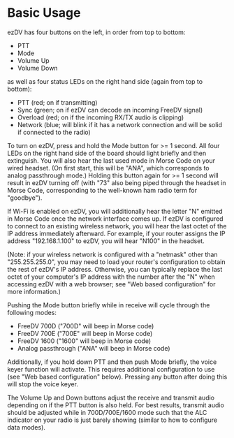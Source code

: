 # Basic Usage

ezDV has four buttons on the left, in order from top to bottom:

* PTT
* Mode
* Volume Up
* Volume Down

as well as four status LEDs on the right hand side (again from top to bottom):

* PTT (red; on if transmitting)
* Sync (green; on if ezDV can decode an incoming FreeDV signal)
* Overload (red; on if the incoming RX/TX audio is clipping)
* Network (blue; will blink if it has a network connection and will be solid if connected to the radio)

To turn on ezDV, press and hold the Mode button for >= 1 second. All four LEDs on the right hand side
of the board should light briefly and then extinguish. You will also hear the last used
mode in Morse Code on your wired headset. (On first start, this will be "ANA", which corresponds to
analog passthrough mode.) Holding this button again for >= 1 second will result in ezDV turning off 
(with "73" also being piped through the headset in Morse Code, corresponding to the well-known ham 
radio term for "goodbye").

If Wi-Fi is enabled on ezDV, you will additionally hear the letter "N" emitted in Morse Code
once the network interface comes up. If ezDV is configured to connect to an existing wireless
network, you will hear the last octet of the IP address immediately afterward. For example,
if your router assigns the IP address "192.168.1.100" to ezDV, you will hear "N100" in the headset.

(Note: if your wireless network is configured with a "netmask" other than "255.255.255.0", you may need to
load your router's configuration to obtain the rest of ezDV's IP address. Otherwise, you can typically replace
the last octet of your computer's IP address with the number after the "N" when accessing ezDV with
a web browser; see "Web based configuration" for more information.)

Pushing the Mode button briefly while in receive will cycle through the following modes:

* FreeDV 700D ("700D" will beep in Morse code)
* FreeDV 700E ("700E" will beep in Morse code)
* FreeDV 1600 ("1600" will beep in Morse code)
* Analog passthrough ("ANA" will beep in Morse code)

Additionally, if you hold down PTT and then push Mode briefly, the voice keyer function will activate. This
requires additional configuration to use (see "Web based configuration" below). Pressing any button after
doing this will stop the voice keyer.

The Volume Up and Down buttons adjust the receive and transmit audio depending on if the PTT button is
also held. For best results, transmit audio should be adjusted while in 700D/700E/1600 mode such that
the ALC indicator on your radio is just barely showing (similar to how to configure data modes). 